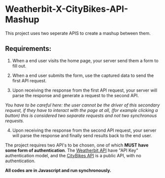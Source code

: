 # Weatherbit-X-CityBikes-API-Mashup

This project uses two seperate APIS to create a mashup between them.

## Requirements: 

1) When a end user visits the home page, your server send them a form to fill out.

2) When a end user submits the form, use the captured data to send the first API request.

3) Upon receiving the response from the first API request, your server will  parse the response and generate a request to the second API.

  *You have to be careful here: the user cannot be the driver of this secondary request, if they have to interact with the page at all, (for example clicking a          button) this is considered two separate requests and not two synchronous requests.*

4) Upon receiving the response from the second API request, your server will parse the response and finally send results back to the end user.

The project requires two API's to be chosen, one of which **MUST have some form of authentication**. The [Weatherbit API](https://www.weatherbit.io/api/weather-current) have "API Key" authentication model, and the [CityBikes API](http://api.citybik.es/v2/) is a public API, with no authentication. 

**All codes are in Javascript and run synchronously.**
